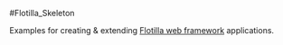 #Flotilla_Skeleton

Examples for creating  & extending [Flotilla web framework](http://github.com/thrisp/flotilla) applications.
